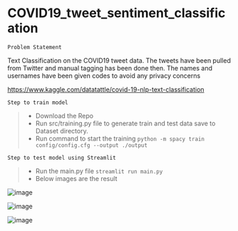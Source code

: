 # COVID19_tweet_sentiment_classification

`Problem Statement`

Text Classification on the COVID19 tweet data. The tweets have been pulled from Twitter and manual tagging has been done then. The names and usernames have been given codes to avoid any privacy concerns

https://www.kaggle.com/datatattle/covid-19-nlp-text-classification

`Step to train model`

> * Download the Repo
> * Run src/training.py file to generate train and test data save to Dataset directory.
> * Run command to start the training `python -m spacy train config/config.cfg --output ./output`

`Step to test model using Streamlit`

> * Run the main.py file `streamlit run main.py`
> * Below images are the result 

![image](https://user-images.githubusercontent.com/62031889/122270976-872ebe00-cefc-11eb-9125-b78515863255.png)

![image](https://user-images.githubusercontent.com/62031889/122271013-931a8000-cefc-11eb-8fa6-111e8a24fca6.png)

![image](https://user-images.githubusercontent.com/62031889/122271044-9a418e00-cefc-11eb-94f7-fc52899da564.png)
